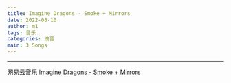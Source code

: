 ```yaml
---
title: Imagine Dragons - Smoke + Mirrors
date: 2022-08-10
author: m1
tags: 音乐
categories: 浊音
main: 3 Songs
---
```


<link rel="stylesheet" href="/css/APlayer.min.css">
<div id="aplayer"></div>
<script src="/js/APlayer.min.js"></script>
<script>
    const ap = new APlayer({
    container: document.getElementById('aplayer'),
    lrcType: 3,
    loop: 'none',
    audio: [
        {
        name: 'I Bet My Life',
        artist: 'Imagine Dragons',
        url: '1-05 I Bet My Life.m4a',
        cover: 'Cover.jpg',
        lrc: '1-05 I Bet My Life.lrc',
        },
        {
        name: 'Trouble',
        artist: 'Imagine Dragons',
        url: '1-10 Trouble.m4a',
        cover: 'Cover.jpg',
        lrc: '1-10 Trouble.lrc',
        },
        {
        name: 'The Unknown',
        artist: 'Imagine Dragons',
        url: '2-02 The Unknown.m4a',
        cover: 'Cover.jpg',
        lrc: '2-02 The Unknown.lrc',
        }
    ]
});
</script>

---

[网易云音乐 Imagine Dragons - Smoke + Mirrors](https://music.163.com/#/album?id=3102776)